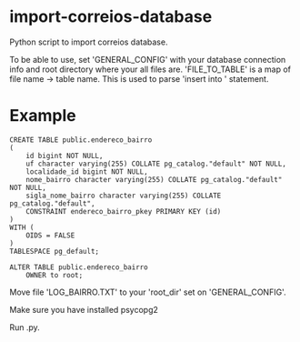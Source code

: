 # import-correios-database
Python script to import correios database.

To be able to use, set 'GENERAL_CONFIG' with your database connection info and root directory where your all files are.
'FILE_TO_TABLE' is a map of file name -> table name. This is used to parse 'insert into <table name>' statement.

# Example
```
CREATE TABLE public.endereco_bairro
(
    id bigint NOT NULL,
    uf character varying(255) COLLATE pg_catalog."default" NOT NULL,
    localidade_id bigint NOT NULL,
    nome_bairro character varying(255) COLLATE pg_catalog."default" NOT NULL,
    sigla_nome_bairro character varying(255) COLLATE pg_catalog."default",
    CONSTRAINT endereco_bairro_pkey PRIMARY KEY (id)
)
WITH (
    OIDS = FALSE
)
TABLESPACE pg_default;

ALTER TABLE public.endereco_bairro
    OWNER to root;
```

Move file 'LOG_BAIRRO.TXT' to your 'root_dir' set on 'GENERAL_CONFIG'.

Make sure you have installed psycopg2

Run .py.
